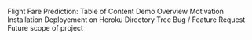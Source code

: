Flight Fare Prediction:
Table of Content
Demo
Overview
Motivation
Installation
Deployement on Heroku
Directory Tree
Bug / Feature Request
Future scope of project
